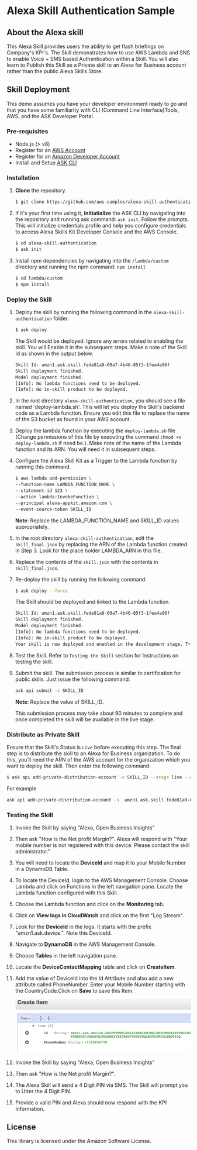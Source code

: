 # Alexa Skill Authentication Sample

## About the Alexa skill 

This Alexa Skill provides users the ability to get flash briefings on Company's KPI's. The Skill demonstrates how to use AWS Lambda and SNS to enable Voice + SMS based Authentication within a Skill. You will also learn to Publish this Skill as a Private skill to an Alexa for Business account rather than the public Alexa Skills Store.

## Skill Deployment
This demo assumes you have your developer environment ready to go and that you have some familiarity with CLI (Command Line Interface)Tools, AWS, and the ASK Developer Portal. 

### Pre-requisites

* Node.js (> v8)
* Register for an [AWS Account](https://aws.amazon.com/)
* Register for an [Amazon Developer Account](https://www.amazon.com/ap/signin?clientContext=133-6034629-5039663&openid.return_to=https%3A%2F%2Fdeveloper.amazon.com%2F&openid.identity=http%3A%2F%2Fspecs.openid.net%2Fauth%2F2.0%2Fidentifier_select&openid.assoc_handle=mas_dev_portal&openid.mode=checkid_setup&marketPlaceId=ATVPDKIKX0DER&openid.claimed_id=http%3A%2F%2Fspecs.openid.net%2Fauth%2F2.0%2Fidentifier_select&pageId=amzn_developer_portal&openid.ns=http%3A%2F%2Fspecs.openid.net%2Fauth%2F2.0&siteState=clientContext%3D145-5959710-0079802%2CsourceUrl%3Dhttps%253A%252F%252Fdeveloper.amazon.com%252F%2Csignature%3D2Hg5BEEq0ZTVj2FnmzejmIGaPLwIsj3D&language=en_US)
* Install and Setup [ASK CLI](https://developer.amazon.com/docs/smapi/quick-start-alexa-skills-kit-command-line-interface.html)

### Installation
1. **Clone** the repository.

    ```bash
    $ git clone https://github.com/aws-samples/alexa-skill-authentication
    ```

2. If it's your first time using it, **initiatialize** the ASK CLI by navigating into the repository and running ask command: `ask init`. Follow the prompts. This will initialize credentials profile and help you configure credentials to access Alexa Skills Kit Developer Console and the AWS Console.

	```bash
	$ cd alexa-skill-authentication
	$ ask init
	```

3. Install npm dependencies by navigating into the `/lambda/custom` directory and running the npm command: `npm install`

    ```bash
    $ cd lambda/custom
    $ npm install
    ```

### Deploy the Skill
   
1. Deploy the skill by running the following command in the `alexa-skill-authentication` folder. 

    ```bash    
    $ ask deploy 
    ```
    The Skill would be deployed. Ignore any errors related to enabling the skill. You will Enable it in the subsequent steps. Make a note of the Skill Id as shown in the output below. 

    ```bash    
    Skill Id: amzn1.ask.skill.fede81a9-09a7-4b46-85f3-1fea4a96f
    Skill deployment finished.
    Model deployment finished.
    [Info]: No lambda functions need to be deployed.
    [Info]: No in-skill product to be deployed.    
    ```

2. In the root directory `alexa-skill-authentication`, you should see a file named 'deploy-lambda.sh'. This will let you deploy the Skill's backend code as a Lambda function. Ensure you edit this file to replace the name of the S3 bucket as found in your AWS account.

3. Deploy the lambda function by executing the `deploy-lambda.sh` file (Change permissions of this file by executing the command `chmod +x deploy-lambda.sh` if need be.). Make note of the name of the Lambda function and its ARN. You will need it in subsequent steps.

4. Configure the Alexa Skill Kit as a Trigger to the Lambda function by running this command.


    ```bash    
    $ aws lambda add-permission \
    --function-name LAMBDA_FUNCTION_NAME \
    --statement-id 123 \
    --action lambda:InvokeFunction \
    --principal alexa-appkit.amazon.com \
    --event-source-token SKILL_ID
    ```
    **Note**: Replace the LAMBDA_FUNCTION_NAME and SKILL_ID values appropriately.

5. In the root directory `alexa-skill-authentication`, edit the `skill_final.json` by replacing the ARN of the Lambda function created in Step 3. Look for the place holder LAMBDA_ARN in this file.

6. Replace the contents of the `skill.json` with the contents in `skill_final.json`.

7. Re-deploy the skill by running the following command. 

    ```bash    
    $ ask deploy --force
    ```
    The Skill should be deployed and linked to the Lambda function.

    ```bash    
    Skill Id: amzn1.ask.skill.fede81a9-09a7-4b46-85f3-1fea4a96f
    Skill deployment finished.
    Model deployment finished.
    [Info]: No lambda functions need to be deployed.
    [Info]: No in-skill product to be deployed.
    Your skill is now deployed and enabled in the development stage. Try simulate your Alexa skill skill using "ask dialog" command.
    ```

8. Test the Skill. Refer to ```Testing the Skill``` section for Instructions on testing the skill.

9. Submit the skill. The submission process is similar to certification for public skills. Just issue the following command:
    ```bash    
    ask api submit -s SKILL_ID
    ```
    **Note**: Replace the value of SKILL_ID.

    This submission process may take about 90 minutes to complete and once completed the skill will be available in the live stage.

### Distribute as Private Skill
Ensure that the Skill's Status is `Live` before executing this step. The final step is to distribute the skill to an Alexa for Business organization.  To do this, you’ll need the ARN of the AWS account for the organization which you want to deploy the skill. Then enter the following command:

```bash    
$ ask api add-private-distribution-account -s SKILL_ID --stage live --account-id <id>
```

For example

```bash    
ask api add-private-distribution-account -s  amzn1.ask.skill.fede81a9-09a7-4b46-85f3-1fea4a96f --stage live --account-id arn:aws:iam::1234567890:root
```

### Testing the Skill

1. Invoke the Skill by saying "Alexa, Open Business Insights"
2. Then ask "How is the Net profit Margin?". Alexa will respond with 
"Your mobile number is not registered with this device. Please contact the skill administrator."
3. You will need to locate the **DeviceId** and map it to your Mobile Number in a DynamoDB Table.
4. To locate the DeviceId, login to the AWS Management Console. Choose Lambda and click on Functions in the left navigation pane. Locate the Lambda function configured with this Skill.
5. Choose the Lambda function and click on the **Monitoring** tab. 
6. Click on **View logs in CloudWatch** and click on the first "Log Stream". 
7. Look for the **DeviceId** in the logs. It starts with the prefix "amzn1.ask.device.". Note this DeviceId.
8. Navigate to **DynamoDB** in the AWS Management Console.
9. Choose **Tables** in the left navigation pane.
10. Locate the **DeviceContactMapping** table and click on **CreateItem**.
11. Add the value of DeviceId into the Id Attribute and also add a new attribute called PhoneNumber. Enter your Mobile Number starting with the CountryCode.Click on **Save** to save this Item.

    ![SaveItem](images/DeviceMapping.png)

13. Invoke the Skill by saying "Alexa, Open Business Insights"
14. Then ask "How is the Net profit Margin?".
15. The Alexa Skill will send a 4 Digit PIN via SMS. The Skill will prompt you to Utter the 4 Digit PIN.
16. Provide a valid PIN and Alexa should now respond with the KPI Information.


## License

This library is licensed under the Amazon Software License.


